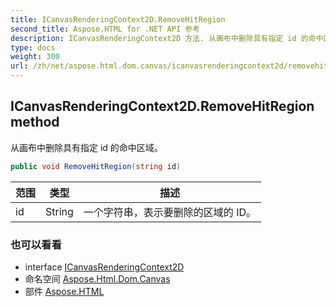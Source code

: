 ```yaml
---
title: ICanvasRenderingContext2D.RemoveHitRegion
second_title: Aspose.HTML for .NET API 参考
description: ICanvasRenderingContext2D 方法. 从画布中删除具有指定 id 的命中区域
type: docs
weight: 300
url: /zh/net/aspose.html.dom.canvas/icanvasrenderingcontext2d/removehitregion/
---
```

## ICanvasRenderingContext2D.RemoveHitRegion method

从画布中删除具有指定 id 的命中区域。

```csharp
public void RemoveHitRegion(string id)
```

| 范围 | 类型 | 描述 |
| --- | --- | --- |
| id | String | 一个字符串，表示要删除的区域的 ID。 |

### 也可以看看

* interface [ICanvasRenderingContext2D](../)
* 命名空间 [Aspose.Html.Dom.Canvas](../../icanvasrenderingcontext2d/)
* 部件 [Aspose.HTML](../../../)


